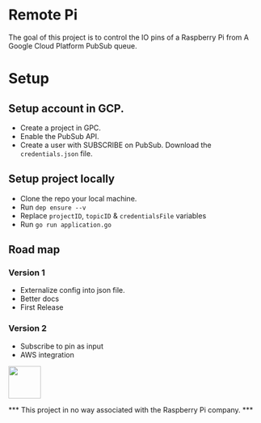 Remote Pi
===========

The goal of this project is to control the IO pins of a Raspberry Pi from A Google Cloud Platform PubSub queue.


# Setup

## Setup account in GCP.
- Create a project in GPC.
- Enable the PubSub API.
- Create a user with SUBSCRIBE on PubSub. Download the `credentials.json` file.

## Setup project locally

- Clone the repo your local machine.
- Run `dep ensure --v`
- Replace `projectID`, `topicID` & `credentialsFile` variables
- Run `go run application.go`


## Road map

### Version 1
- Externalize config into json file.
- Better docs
- First Release

### Version 2
- Subscribe to pin as input
- AWS integration

<img width="64" src="https://www.raspberrypi.org/app/uploads/2018/03/RPi-Logo-Reg-SCREEN.png" />

*** This project in no way associated with the Raspberry Pi company. ***